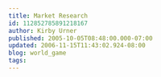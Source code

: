 ```yaml
---
title: Market Research
id: 112852785891218167
author: Kirby Urner
published: 2005-10-05T08:48:00.000-07:00
updated: 2006-11-15T11:43:02.924-08:00
blog: world_game
tags: 
---
```


